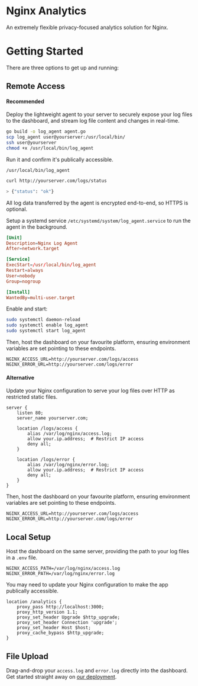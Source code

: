 # Nginx Analytics

An extremely flexible privacy-focused analytics solution for Nginx.

# Getting Started

There are three options to get up and running:

## Remote Access

#### Recommended

Deploy the lightweight agent to your server to securely expose your log files to the dashboard, and stream log file content and changes in real-time.

```bash
go build -o log_agent agent.go
scp log_agent user@yourserver:/usr/local/bin/
ssh user@yourserver
chmod +x /usr/local/bin/log_agent
```

Run it and confirm it's publically accessible.

```
/usr/local/bin/log_agent
```

```bash
curl http://yourserver.com/logs/status

> {"status": "ok"}
```

All log data transferred by the agent is encrypted end-to-end, so HTTPS is optional.

Setup a systemd service `/etc/systemd/system/log_agent.service` to run the agent in the background.

```toml
[Unit]
Description=Nginx Log Agent
After=network.target

[Service]
ExecStart=/usr/local/bin/log_agent
Restart=always
User=nobody
Group=nogroup

[Install]
WantedBy=multi-user.target
```

Enable and start: 

```bash
sudo systemctl daemon-reload
sudo systemctl enable log_agent
sudo systemctl start log_agent
```


Then, host the dashboard on your favourite platform, ensuring environment variables are set pointing to these endpoints.

```env
NGINX_ACCESS_URL=http://yourserver.com/logs/access
NGINX_ERROR_URL=http://yourserver.com/logs/error
```

#### Alternative

Update your Nginx configuration to serve your log files over HTTP as restricted static files.

```nginx
server {
    listen 80;
    server_name yourserver.com;

    location /logs/access {
        alias /var/log/nginx/access.log;
        allow your.ip.address;  # Restrict IP access
        deny all;
    }

    location /logs/error {
        alias /var/log/nginx/error.log;
        allow your.ip.address;  # Restrict IP access
        deny all;
    }
}
```

Then, host the dashboard on your favourite platform, ensuring environment variables are set pointing to these endpoints.

```env
NGINX_ACCESS_URL=http://yourserver.com/logs/access
NGINX_ERROR_URL=http://yourserver.com/logs/error
```

## Local Setup

Host the dashboard on the same server, providing the path to your log files in a `.env` file.

```
NGINX_ACCESS_PATH=/var/log/nginx/access.log
NGINX_ERROR_PATH=/var/log/nginx/error.log
```

You may need to update your Nginx configuration to make the app publically accessible.

```nginx
location /analytics {
    proxy_pass http://localhost:3000;
    proxy_http_version 1.1;
    proxy_set_header Upgrade $http_upgrade;
    proxy_set_header Connection 'upgrade';
    proxy_set_header Host $host;
    proxy_cache_bypass $http_upgrade;
}
```

## File Upload

Drag-and-drop your `access.log` and `error.log` directly into the dashboard. Get started straight away on <a href="">our deployment</a>.